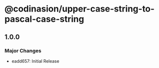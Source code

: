# @codinasion/upper-case-string-to-pascal-case-string

## 1.0.0

### Major Changes

- eadd657: Initial Release
